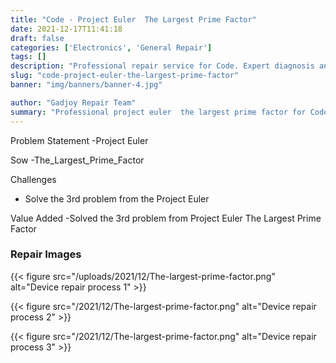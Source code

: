 ```yaml
---
title: "Code - Project Euler  The Largest Prime Factor"
date: 2021-12-17T11:41:18
draft: false
categories: ['Electronics', 'General Repair']
tags: []
description: "Professional repair service for Code. Expert diagnosis and quality repairs in Bangalore."
slug: "code-project-euler-the-largest-prime-factor"
banner: "img/banners/banner-4.jpg"

author: "Gadjoy Repair Team"
summary: "Professional project euler  the largest prime factor for Code. Expert technicians, quality parts, warranty included."
---
```


Problem Statement -Project Euler

Sow -The_Largest_Prime_Factor

Challenges

- Solve the 3rd problem from the Project Euler

Value Added -Solved the 3rd problem from Project Euler The Largest Prime Factor

### Repair Images

{{< figure src="/uploads/2021/12/The-largest-prime-factor.png" alt="Device repair process 1" >}}

{{< figure src="/2021/12/The-largest-prime-factor.png" alt="Device repair process 2" >}}

{{< figure src="/2021/12/The-largest-prime-factor.png" alt="Device repair process 3" >}}


